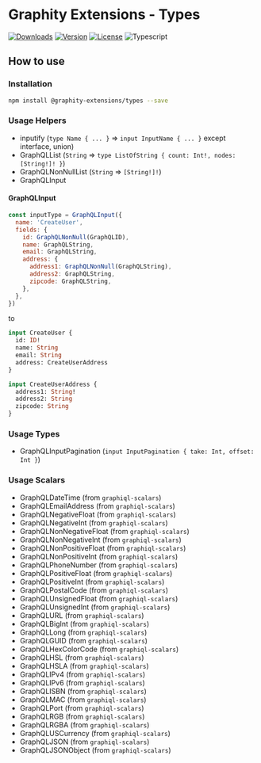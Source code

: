 # Graphity Extensions - Types

[![Downloads](https://img.shields.io/npm/dt/@graphity-extensions/types.svg)](https://npmcharts.com/compare/@graphity-extensions/types?minimal=true)
[![Version](https://img.shields.io/npm/v/@graphity-extensions/types.svg)](https://www.npmjs.com/package/@graphity-extensions/types)
[![License](https://img.shields.io/npm/l/@graphity-extensions/types.svg)](https://www.npmjs.com/package/@graphity-extensions/types)
![Typescript](https://img.shields.io/badge/language-Typescript-007acc.svg?style=flat-square)

## How to use

### Installation

```bash
npm install @graphity-extensions/types --save
```

### Usage Helpers

- inputify (`type Name { ... }` => `input InputName { ... }` except interface, union)
- GraphQLList (`String` => `type ListOfString { count: Int!, nodes: [String!]! }`)
- GraphQLNonNullList (`String` => `[String!]!`)
- GraphQLInput

#### GraphQLInput

```js
const inputType = GraphQLInput({
  name: 'CreateUser',
  fields: {
    id: GraphQLNonNull(GraphQLID),
    name: GraphQLString,
    email: GraphQLString,
    address: {
      address1: GraphQLNonNull(GraphQLString),
      address2: GraphQLString,
      zipcode: GraphQLString,
    },
  },
})
```

to

```graphql
input CreateUser {
  id: ID!
  name: String
  email: String
  address: CreateUserAddress
}

input CreateUserAddress {
  address1: String!
  address2: String
  zipcode: String
}
```

### Usage Types

- GraphQLInputPagination (`input InputPagination { take: Int, offset: Int }`)

### Usage Scalars

- GraphQLDateTime (from `graphiql-scalars`)
- GraphQLEmailAddress (from `graphiql-scalars`)
- GraphQLNegativeFloat (from `graphiql-scalars`)
- GraphQLNegativeInt (from `graphiql-scalars`)
- GraphQLNonNegativeFloat (from `graphiql-scalars`)
- GraphQLNonNegativeInt (from `graphiql-scalars`)
- GraphQLNonPositiveFloat (from `graphiql-scalars`)
- GraphQLNonPositiveInt (from `graphiql-scalars`)
- GraphQLPhoneNumber (from `graphiql-scalars`)
- GraphQLPositiveFloat (from `graphiql-scalars`)
- GraphQLPositiveInt (from `graphiql-scalars`)
- GraphQLPostalCode (from `graphiql-scalars`)
- GraphQLUnsignedFloat (from `graphiql-scalars`)
- GraphQLUnsignedInt (from `graphiql-scalars`)
- GraphQLURL (from `graphiql-scalars`)
- GraphQLBigInt (from `graphiql-scalars`)
- GraphQLLong (from `graphiql-scalars`)
- GraphQLGUID (from `graphiql-scalars`)
- GraphQLHexColorCode (from `graphiql-scalars`)
- GraphQLHSL (from `graphiql-scalars`)
- GraphQLHSLA (from `graphiql-scalars`)
- GraphQLIPv4 (from `graphiql-scalars`)
- GraphQLIPv6 (from `graphiql-scalars`)
- GraphQLISBN (from `graphiql-scalars`)
- GraphQLMAC (from `graphiql-scalars`)
- GraphQLPort (from `graphiql-scalars`)
- GraphQLRGB (from `graphiql-scalars`)
- GraphQLRGBA (from `graphiql-scalars`)
- GraphQLUSCurrency (from `graphiql-scalars`)
- GraphQLJSON (from `graphiql-scalars`)
- GraphQLJSONObject (from `graphiql-scalars`)
